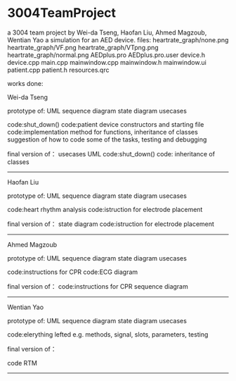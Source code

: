 # 3004TeamProject

a 3004 team project by Wei-da Tseng, Haofan Liu, Ahmed Magzoub, Wentian Yao
a simulation for an AED device.
files:
heartrate_graph/none.png
heartrate_graph/VF.png
heartrate_graph/VTpng.png
heartrate_graph/normal.png
AEDplus.pro
AEDplus.pro.user
device.h
device.cpp
main.cpp
mainwindow.cpp
mainwindow.h
mainwindow.ui
patient.cpp
patient.h
resources.qrc

works done:

Wei-da Tseng

prototype of:
UML
sequence diagram
state diagram
usecases

code:shut_down()
code:patient device constructors and starting file
code:implementation method for functions, inheritance of classes
suggestion of how to code some of the tasks, testing and debugging

final version of：
usecases
UML
code:shut_down()
code: inheritance of classes

---

Haofan Liu

prototype of:
UML
sequence diagram
state diagram
usecases

code:heart rhythm analysis
code:istruction for electrode placement

final version of：
state diagram
code:istruction for electrode placement

---

Ahmed Magzoub

prototype of:
UML
sequence diagram
state diagram
usecases

code:instructions for CPR
code:ECG diagram

final version of：
code:instructions for CPR
sequence diagram

---

Wentian Yao

prototype of:
UML
sequence diagram
state diagram
usecases

code:elerything lefted e.g. methods, signal, slots, parameters, testing

final version of：

code
RTM

---
